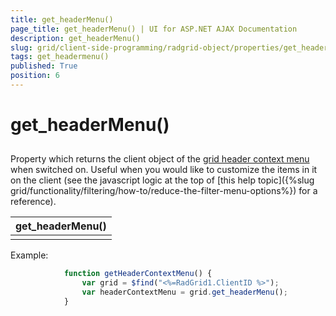 ```yaml
---
title: get_headerMenu()
page_title: get_headerMenu() | UI for ASP.NET AJAX Documentation
description: get_headerMenu()
slug: grid/client-side-programming/radgrid-object/properties/get_headermenu()
tags: get_headermenu()
published: True
position: 6
---
```


# get_headerMenu()



## 

Property which returns the client object of the [grid header context menu](http://demos.telerik.com/aspnet-ajax/grid/examples/generalfeatures/headercontextmenu/defaultcs.aspx) when switched on. Useful when you would like to customize the items in it on the client (see the javascript logic at the top of [this help topic]({%slug grid/functionality/filtering/how-to/reduce-the-filter-menu-options%}) for a reference).


|  __get_headerMenu()__  |
| ------ |
||

Example:

````JavaScript
	        function getHeaderContextMenu() {
	            var grid = $find("<%=RadGrid1.ClientID %>");
	            var headerContextMenu = grid.get_headerMenu();
	        }
````


